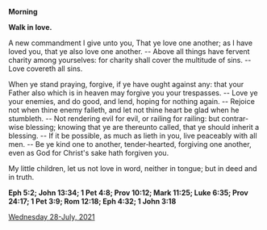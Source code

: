 **Morning**

**Walk in love.**
 
A new commandment I give unto you, That ye love one another; as I have loved you, that ye also love one another. -- Above all things have fervent charity among yourselves: for charity shall cover the multitude of sins. -- Love covereth all sins.
 
When ye stand praying, forgive, if ye have ought against any: that your Father also which is in heaven may forgive you your trespasses. -- Love ye your enemies, and do good, and lend, hoping for nothing again. -- Rejoice not when thine enemy falleth, and let not thine heart be glad when he stumbleth. -- Not rendering evil for evil, or railing for railing: but contrar-wise blessing; knowing that ye are thereunto called, that ye should inherit a blessing. -- If it be possible, as much as lieth in you, live peaceably with all men. -- Be ye kind one to another, tender‑hearted, forgiving one another, even as God for Christ's sake hath forgiven you.
 
My little children, let us not love in word, neither in tongue; but in deed and in truth.  

**Eph 5:2; John 13:34; 1 Pet 4:8; Prov 10:12; Mark 11:25; Luke 6:35; Prov 24:17; 1 Pet 3:9; Rom 12:18; Eph 4:32; 1 John 3:18**

[Wednesday 28-July, 2021](https://t.me/daily_light)
